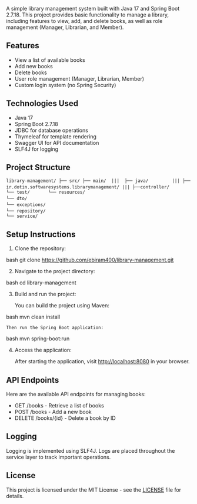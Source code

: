 A simple library management system built with Java 17 and Spring Boot 2.7.18. This project provides basic functionality to manage a library, including features to view, add, and delete books, as well as role management (Manager, Librarian, and Member).

## Features

- View a list of available books
- Add new books
- Delete books
- User role management (Manager, Librarian, Member)
- Custom login system (no Spring Security)

## Technologies Used

- Java 17
- Spring Boot 2.7.18
- JDBC for database operations
- Thymeleaf for template rendering
- Swagger UI for API documentation
- SLF4J for logging

## Project Structure

```library-management/ ├── src/ ├── main/  |||  ├── java/         ||| ├── ir.dotin.softwaresystems.librarymanagement/ ||| ├──controller/```
```                             └── test/       └── resources/                                                            └── dto/```
```                                                                                                                       └── exceptions/```
```                                                                                                                       └── repository/```
```                                                                                                                       └── service/```
## Setup Instructions

1. Clone the repository:

   
bash
    git clone https://github.com/ebiram400/library-management.git
    

2. Navigate to the project directory:

   
bash
    cd library-management
    

3. Build and run the project:

    You can build the project using Maven:

   
bash
    mvn clean install
    

    Then run the Spring Boot application:

   
bash
    mvn spring-boot:run
    

4. Access the application:

    After starting the application, visit [http://localhost:8080](http://localhost:8080) in your browser.

## API Endpoints

Here are the available API endpoints for managing books:

- GET /books - Retrieve a list of books
- POST /books - Add a new book
- DELETE /books/{id} - Delete a book by ID

## Logging

Logging is implemented using SLF4J. Logs are placed throughout the service layer to track important operations.

## License

This project is licensed under the MIT License - see the [LICENSE](LICENSE) file for details.
